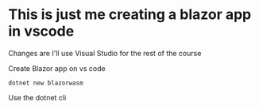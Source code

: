 # This is just me creating a blazor app in vscode

Changes are I'll use Visual Studio for the rest of the course

Create Blazor app on vs code

```
dotnet new blazorwasm
```

Use the dotnet cli